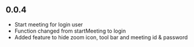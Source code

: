 ## 0.0.4

- Start meeting for login user
- Function changed from startMeeting to login
- Added feature to hide zoom icon, tool bar and meeting id & password
